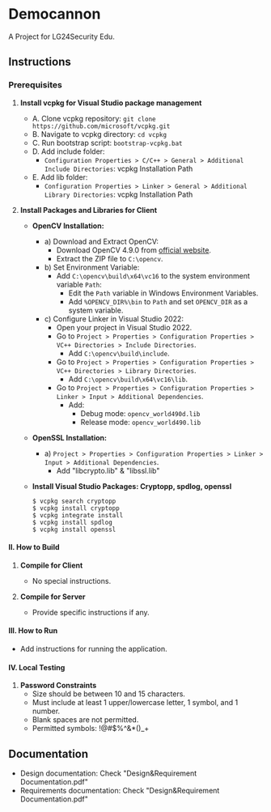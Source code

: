 # Democannon
A Project for LG24Security Edu.

## Instructions

### Prerequisites

1. **Install vcpkg for Visual Studio package management**
   - A. Clone vcpkg repository: `git clone https://github.com/microsoft/vcpkg.git`
   - B. Navigate to vcpkg directory: `cd vcpkg`
   - C. Run bootstrap script: `bootstrap-vcpkg.bat`
   - D. Add include folder:
     - `Configuration Properties > C/C++ > General > Additional Include Directories`: vcpkg Installation Path
   - E. Add lib folder:
     - `Configuration Properties > Linker > General > Additional Library Directories`: vcpkg Installation Path

3. **Install Packages and Libraries for Client**
   - **OpenCV Installation:**
     - a) Download and Extract OpenCV:
       - Download OpenCV 4.9.0 from [official website](https://opencv.org/releases/).
       - Extract the ZIP file to `C:\opencv`.
     - b) Set Environment Variable:
       - Add `C:\opencv\build\x64\vc16` to the system environment variable `Path`:
         - Edit the `Path` variable in Windows Environment Variables.
         - Add `%OPENCV_DIR%\bin` to `Path` and set `OPENCV_DIR` as a system variable.
     - c) Configure Linker in Visual Studio 2022:
       - Open your project in Visual Studio 2022.
       - Go to `Project > Properties > Configuration Properties > VC++ Directories > Include Directories`.
         - Add `C:\opencv\build\include`.
       - Go to `Project > Properties > Configuration Properties > VC++ Directories > Library Directories`.
         - Add `C:\opencv\build\x64\vc16\lib`.
       - Go to `Project > Properties > Configuration Properties > Linker > Input > Additional Dependencies`.
         - Add:
           - Debug mode: `opencv_world490d.lib`
           - Release mode: `opencv_world490.lib`
   - **OpenSSL Installation:**
     - a) `Project > Properties > Configuration Properties > Linker > Input > Additional Dependencies`.
       - Add "libcrypto.lib" & "libssl.lib"

   - **Install Visual Studio Packages: Cryptopp, spdlog, openssl**
     ```shell
     $ vcpkg search cryptopp
     $ vcpkg install cryptopp
     $ vcpkg integrate install
     $ vcpkg install spdlog
     $ vcpkg install openssl

#### II. How to Build

1. **Compile for Client**
   - No special instructions.

2. **Compile for Server**
   - Provide specific instructions if any.

#### III. How to Run

   - Add instructions for running the application.

#### IV. Local Testing

1. **Password Constraints**
   - Size should be between 10 and 15 characters.
   - Must include at least 1 upper/lowercase letter, 1 symbol, and 1 number.
   - Blank spaces are not permitted.
   - Permitted symbols: !@#$%^&*()_+

## Documentation

- Design documentation: Check "Design&Requirement Documentation.pdf"
- Requirements documentation: Check "Design&Requirement Documentation.pdf"

